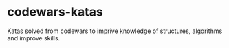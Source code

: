 # codewars-katas
Katas solved from codewars to imprive knowledge of structures, algorithms and improve skills.
